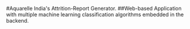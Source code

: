 #Aquarelle India's Attrition-Report Generator.
##Web-based Application with multiple machine learning classification algorithms embedded in the backend.
